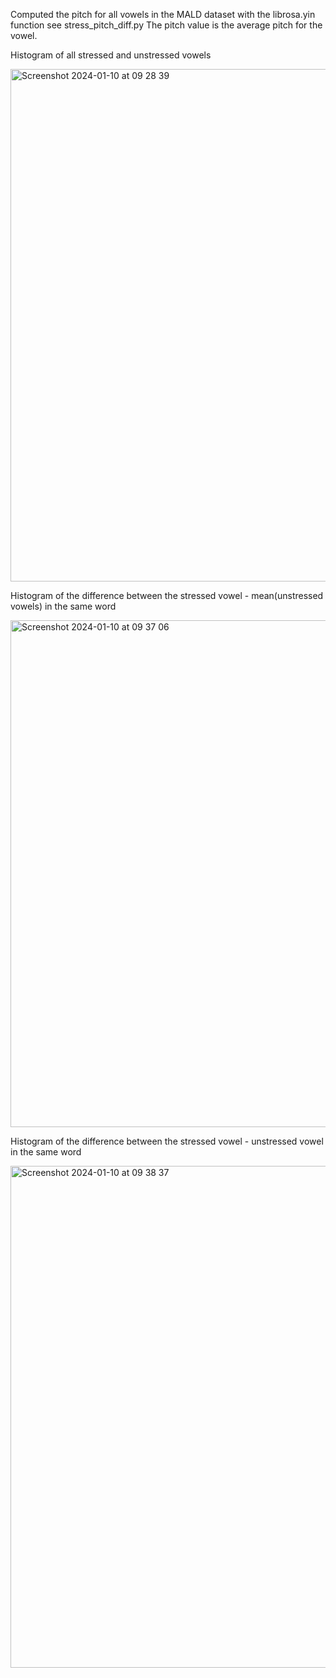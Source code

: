 Computed the pitch for all vowels in the MALD dataset with the librosa.yin function see stress_pitch_diff.py
The pitch value is the average pitch for the vowel.

Histogram of all stressed and unstressed vowels

<img width="820" alt="Screenshot 2024-01-10 at 09 28 39" src="https://github.com/martijnbentum/E2ELD-cautious-fiesta/assets/19554953/0a169e20-ddd8-4da4-9b52-42562df2ff43">


Histogram of the difference between the stressed vowel - mean(unstressed vowels) in the same word

<img width="811" alt="Screenshot 2024-01-10 at 09 37 06" src="https://github.com/martijnbentum/E2ELD-cautious-fiesta/assets/19554953/6452354f-8dd4-41f9-b547-cc1368d76f50">

Histogram of the difference between the stressed vowel - unstressed vowel in the same word

<img width="803" alt="Screenshot 2024-01-10 at 09 38 37" src="https://github.com/martijnbentum/E2ELD-cautious-fiesta/assets/19554953/d804ffdf-8c76-4d8c-b6c6-56073125cb9a">
